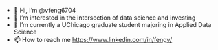 - 👋 Hi, I’m @vfeng6704
- 👀 I’m interested in the intersection of data science and investing 
- 🌱 I’m currently a UChicago graduate student majoring in Applied Data Science 
- 📫 How to reach me https://www.linkedin.com/in/fengv/

<!---
vfeng6704/vfeng6704 is a ✨ special ✨ repository because its `README.md` (this file) appears on your GitHub profile.
You can click the Preview link to take a look at your changes.
--->
